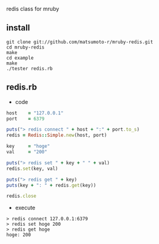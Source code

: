 redis class for mruby

## install

    git clone git://github.com/matsumoto-r/mruby-redis.git
    cd mruby-redis
    make
    cd example
    make
    ./tester redis.rb


## redis.rb

* code


```ruby
host    = "127.0.0.1"
port    = 6379

puts("> redis connect " + host + ":" + port.to_s)
redis = Redis::Simple.new(host, port)

key     = "hoge"
val     = "200"

puts("> redis set " + key + " " + val)
redis.set(key, val)

puts("> redis get " + key)
puts(key + ": " + redis.get(key))

redis.close
```

* execute

```test
> redis connect 127.0.0.1:6379
> redis set hoge 200
> redis get hoge
hoge: 200
```
